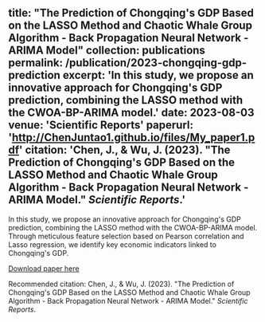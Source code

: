 title: "The Prediction of Chongqing's GDP Based on the LASSO Method and Chaotic Whale Group Algorithm - Back Propagation Neural Network - ARIMA Model"
collection: publications
permalink: /publication/2023-chongqing-gdp-prediction
excerpt: 'In this study, we propose an innovative approach for Chongqing's GDP prediction, combining the LASSO method with the CWOA-BP-ARIMA model.'
date: 2023-08-03
venue: 'Scientific Reports'
paperurl: 'http://ChenJuntao1.github.io/files/My_paper1.pdf'
citation: 'Chen, J., & Wu, J. (2023). "The Prediction of Chongqing\'s GDP Based on the LASSO Method and Chaotic Whale Group Algorithm - Back Propagation Neural Network - ARIMA Model." <i>Scientific Reports</i>.'
---
In this study, we propose an innovative approach for Chongqing's GDP prediction, combining the LASSO method with the CWOA-BP-ARIMA model. Through meticulous feature selection based on Pearson correlation and Lasso regression, we identify key economic indicators linked to Chongqing's GDP.

[Download paper here](http://ChenJuntao1.github.io/files/My_paper1.pdf)

Recommended citation: Chen, J., & Wu, J. (2023). "The Prediction of Chongqing's GDP Based on the LASSO Method and Chaotic Whale Group Algorithm - Back Propagation Neural Network - ARIMA Model." <i>Scientific Reports</i>.
